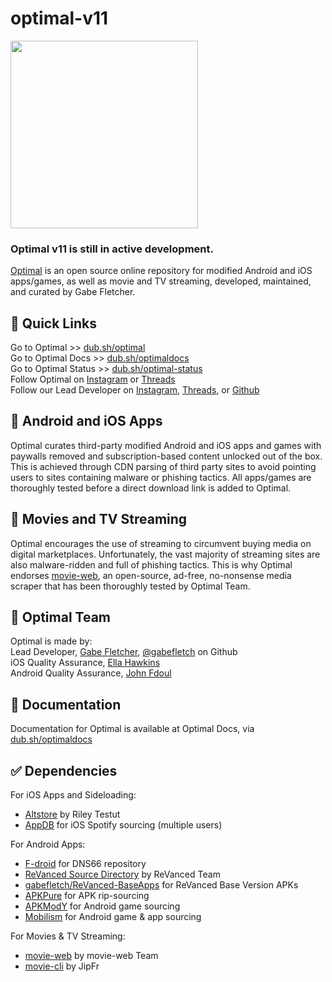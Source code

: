 # optimal-v11
<img src="https://github.com/gabefletch/optimal-v11/assets/38300939/7512475f-586c-46d6-bdf4-89fa5fb1ef09" width=300><br>

### Optimal v11 is still in active development.

[Optimal](https://dub.sh/optimal) is an open source online repository for modified Android and iOS apps/games, as well as movie and TV streaming, developed, maintained, and curated by Gabe Fletcher.<br>

## 🔗 Quick Links
Go to Optimal >> [dub.sh/optimal](https://dub.sh/optimal)<br>
Go to Optimal Docs >> [dub.sh/optimaldocs](https://dub.sh/optimaldocs)<br>
Go to Optimal Status >> [dub.sh/optimal-status](https://dub.sh/optimal-status)<br>
Follow Optimal on [Instagram](https://instagram.com/optimal.apps) or [Threads](https://threads.net/optimal.apps)<br>
Follow our Lead Developer on [Instagram](https://instagram.com/gabefletch), [Threads](https://threads.net/gabefletch), or [Github](https://github.com/gabefletch)<br>

## 📲 Android and iOS Apps
Optimal curates third-party modified Android and iOS apps and games with paywalls removed and subscription-based content unlocked out of the box. This is achieved through CDN parsing of third party sites to avoid pointing users to sites containing malware or phishing tactics. All apps/games are thoroughly tested before a direct download link is added to Optimal.

## 🍿 Movies and TV Streaming
Optimal encourages the use of streaming to circumvent buying media on digital marketplaces. Unfortunately, the vast majority of streaming sites are also malware-ridden and full of phishing tactics. This is why Optimal endorses [movie-web](https://github.com/movie-web/movie-web), an open-source, ad-free, no-nonsense media scraper that has been thoroughly tested by Optimal Team.

## 🛜 Optimal Team
Optimal is made by:<br>
Lead Developer, [Gabe Fletcher](https://dub.sh/gabe), [@gabefletch](github.com/gabefletch) on Github<br>
iOS Quality Assurance, [Ella Hawkins](https://dub.sh/ellahawkins)<br>
Android Quality Assurance, [John Fdoul](https://dub.sh/johnfdoul)<br>

## 📒 Documentation
Documentation for Optimal is available at Optimal Docs, via [dub.sh/optimaldocs](https://dub.sh/optimaldocs)

## ✅ Dependencies
For iOS Apps and Sideloading:<br>
- [Altstore](https://altstore.io) by Riley Testut
- [AppDB](https://appdb.to) for iOS Spotify sourcing (multiple users)

For Android Apps:
- [F-droid](f-droid.org) for DNS66 repository
- [ReVanced Source Directory](revanced.app) by ReVanced Team
- [gabefletch/ReVanced-BaseApps](https://github.com/gabefletch/ReVanced-BaseApps) for ReVanced Base Version APKs
- [APKPure](https://m.apkpure.com) for APK rip-sourcing
- [APKModY](https://apkmody.io) for Android game sourcing
- [Mobilism](https://forum.mobilism.me) for Android game & app sourcing

For Movies & TV Streaming:
- [movie-web](https://github.com/movie-web/movie-web) by movie-web Team
- [movie-cli](https://github.com/JipFr/movie-cli) by JipFr
